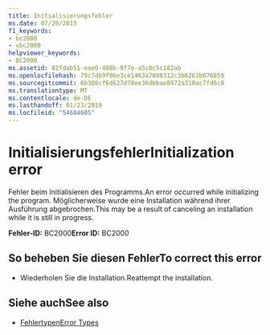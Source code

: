 ```yaml
---
title: Initialisierungsfehler
ms.date: 07/20/2015
f1_keywords:
- bc2000
- vbc2000
helpviewer_keywords:
- BC2000
ms.assetid: 82fdab51-eee0-488b-9f7e-a5c0c5c182ab
ms.openlocfilehash: 79c7d69f96e3ce1463a7808312c3b6263b076859
ms.sourcegitcommit: 6b308cf6d627d78ee36dbbae8972a310ac7fd6c8
ms.translationtype: MT
ms.contentlocale: de-DE
ms.lasthandoff: 01/23/2019
ms.locfileid: "54684605"
---
```

# <a name="initialization-error"></a><span data-ttu-id="6e771-102">Initialisierungsfehler</span><span class="sxs-lookup"><span data-stu-id="6e771-102">Initialization error</span></span>
<span data-ttu-id="6e771-103">Fehler beim Initialisieren des Programms.</span><span class="sxs-lookup"><span data-stu-id="6e771-103">An error occurred while initializing the program.</span></span> <span data-ttu-id="6e771-104">Möglicherweise wurde eine Installation während ihrer Ausführung abgebrochen.</span><span class="sxs-lookup"><span data-stu-id="6e771-104">This may be a result of canceling an installation while it is still in progress.</span></span>  
  
 <span data-ttu-id="6e771-105">**Fehler-ID:** BC2000</span><span class="sxs-lookup"><span data-stu-id="6e771-105">**Error ID:** BC2000</span></span>  
  
## <a name="to-correct-this-error"></a><span data-ttu-id="6e771-106">So beheben Sie diesen Fehler</span><span class="sxs-lookup"><span data-stu-id="6e771-106">To correct this error</span></span>  
  
-   <span data-ttu-id="6e771-107">Wiederholen Sie die Installation.</span><span class="sxs-lookup"><span data-stu-id="6e771-107">Reattempt the installation.</span></span>  
  
## <a name="see-also"></a><span data-ttu-id="6e771-108">Siehe auch</span><span class="sxs-lookup"><span data-stu-id="6e771-108">See also</span></span>
- [<span data-ttu-id="6e771-109">Fehlertypen</span><span class="sxs-lookup"><span data-stu-id="6e771-109">Error Types</span></span>](../../visual-basic/programming-guide/language-features/error-types.md)
